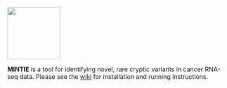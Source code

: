 <p align="left">
<img src=https://github.com/mcmero/MINTIE/blob/master/img/mintie_logo.png height=120/>  
</p>

**MINTIE** is a tool for identifying novel, rare cryptic variants in cancer RNA-seq data. Please see the [wiki](https://github.com/mcmero/MINTIE/wiki) for installation and running instructions.
